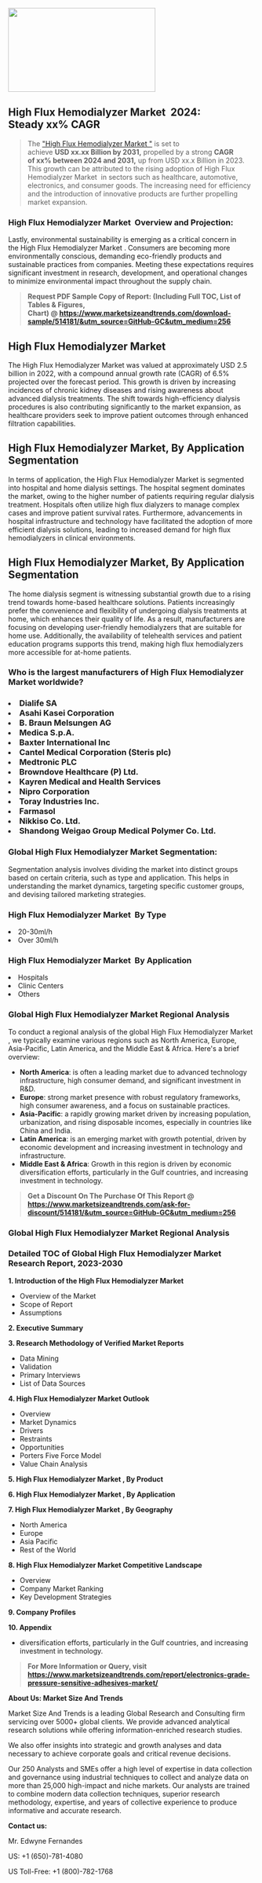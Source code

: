 <p><img class="alignnone size-medium wp-image-20088" src="https://ffe5etoiles.com/wp-content/uploads/2024/12/MST1-300x171.png" alt="" width="300" height="171" /></p><h2 id="ember46" class="ember-view reader-text-block__heading-2">High Flux Hemodialyzer Market &nbsp;2024: Steady&nbsp;xx% CAGR</h2><blockquote id="ember47" class="ember-view reader-text-block__blockquote">The&nbsp;<a class="app-aware-link " href="https://www.marketsizeandtrends.com/download-sample/514181/&utm_source=GitHub-GC&utm_medium=256" target="_blank" data-test-app-aware-link="">"High Flux Hemodialyzer Market "</a>&nbsp;is set to achieve&nbsp;<strong>USD&nbsp;xx.xx&nbsp;Billion by 2031,</strong>&nbsp;propelled by a strong&nbsp;<strong>CAGR of&nbsp;xx% between 2024 and 2031,</strong>&nbsp;up from USD xx.x Billion in 2023. This growth can be attributed to the rising adoption of&nbsp;High Flux Hemodialyzer Market &nbsp;in sectors such as healthcare, automotive, electronics, and consumer goods. The increasing need for efficiency and the introduction of innovative products are further propelling market expansion.</blockquote><h3 id="ember48" class="ember-view reader-text-block__heading-3">High Flux Hemodialyzer Market &nbsp;Overview and Projection:</h3><p id="ember49" class="ember-view reader-text-block__paragraph">Lastly, environmental sustainability is emerging as a critical concern in the&nbsp;High Flux Hemodialyzer Market . Consumers are becoming more environmentally conscious, demanding eco-friendly products and sustainable practices from companies. Meeting these expectations requires significant investment in research, development, and operational changes to minimize environmental impact throughout the supply chain.</p><blockquote id="ember50" class="ember-view reader-text-block__blockquote"><strong>Request PDF Sample Copy of Report: (Including Full TOC, List of Tables &amp; Figures, Chart)&nbsp;@&nbsp;<strong><a href="https://www.marketsizeandtrends.com/download-sample/514181/&utm_source=GitHub-GC&utm_medium=256" target="_blank">https://www.marketsizeandtrends.com/download-sample/514181/&utm_source=GitHub-GC&utm_medium=256</a></strong></strong></blockquote><h3 class=""> <h2>High Flux Hemodialyzer Market</h2><p>The High Flux Hemodialyzer Market was valued at approximately USD 2.5 billion in 2022, with a compound annual growth rate (CAGR) of 6.5% projected over the forecast period. This growth is driven by increasing incidences of chronic kidney diseases and rising awareness about advanced dialysis treatments. The shift towards high-efficiency dialysis procedures is also contributing significantly to the market expansion, as healthcare providers seek to improve patient outcomes through enhanced filtration capabilities.</p><h2>High Flux Hemodialyzer Market, By Application Segmentation</h2><p>In terms of application, the High Flux Hemodialyzer Market is segmented into hospital and home dialysis settings. The hospital segment dominates the market, owing to the higher number of patients requiring regular dialysis treatment. Hospitals often utilize high flux dialyzers to manage complex cases and improve patient survival rates. Furthermore, advancements in hospital infrastructure and technology have facilitated the adoption of more efficient dialysis solutions, leading to increased demand for high flux hemodialyzers in clinical environments.</p><h2>High Flux Hemodialyzer Market, By Application Segmentation</h2><p>The home dialysis segment is witnessing substantial growth due to a rising trend towards home-based healthcare solutions. Patients increasingly prefer the convenience and flexibility of undergoing dialysis treatments at home, which enhances their quality of life. As a result, manufacturers are focusing on developing user-friendly hemodialyzers that are suitable for home use. Additionally, the availability of telehealth services and patient education programs supports this trend, making high flux hemodialyzers more accessible for at-home patients.</p></h3><h3 id="" class="">Who is the largest manufacturers of&nbsp;High Flux Hemodialyzer Market worldwide?</h3><h3 class=""></Li><Li>Dialife SA</Li><Li> Asahi Kasei Corporation</Li><Li> B. Braun Melsungen AG</Li><Li> Medica S.p.A.</Li><Li> Baxter International Inc</Li><Li> Cantel Medical Corporation (Steris plc)</Li><Li> Medtronic PLC</Li><Li> Browndove Healthcare (P) Ltd.</Li><Li> Kayren Medical and Health Services</Li><Li> Nipro Corporation</Li><Li> Toray Industries Inc.</Li><Li> Farmasol</Li><Li> Nikkiso Co. Ltd.</Li><Li> Shandong Weigao Group Medical Polymer Co. Ltd.</h3><h3 id="ember53" class="ember-view reader-text-block__heading-3">Global&nbsp;High Flux Hemodialyzer Market Segmentation:</h3><p id="ember54" class="ember-view reader-text-block__paragraph">Segmentation analysis involves dividing the market into distinct groups based on certain criteria, such as type and application. This helps in understanding the market dynamics, targeting specific customer groups, and devising tailored marketing strategies.</p><h3 id="" class="">High Flux Hemodialyzer Market &nbsp;By Type</h3><p></Li><Li>20-30ml/h</Li><Li> Over 30ml/h</p><h3 id="" class="">High Flux Hemodialyzer Market &nbsp;By Application</h3><p class=""></Li><Li>Hospitals</Li><Li> Clinic Centers</Li><Li> Others</p><h3 id="ember62" class="ember-view reader-text-block__heading-3">Global High Flux Hemodialyzer Market Regional Analysis</h3><p id="ember63" class="ember-view reader-text-block__paragraph">To conduct a regional analysis of the global High Flux Hemodialyzer Market , we typically examine various regions such as North America, Europe, Asia-Pacific, Latin America, and the Middle East &amp; Africa. Here's a brief overview:</p><ul><li><strong>North America</strong>: is often a leading market due to advanced technology infrastructure, high consumer demand, and significant investment in R&amp;D.</li><li><strong>Europe</strong>: strong market presence with robust regulatory frameworks, high consumer awareness, and a focus on sustainable practices.</li><li><strong>Asia-Pacific</strong>: a rapidly growing market driven by increasing population, urbanization, and rising disposable incomes, especially in countries like China and India.</li><li><strong>Latin America</strong>: is an emerging market with growth potential, driven by economic development and increasing investment in technology and infrastructure.</li><li><strong>Middle East &amp; Africa</strong>: Growth in this region is driven by economic diversification efforts, particularly in the Gulf countries, and increasing investment in technology.</li></ul><blockquote id="ember61" class="ember-view reader-text-block__blockquote"><strong>Get a Discount On The Purchase Of This Report @ <strong><a href="https://html-cleaner.com/" target="">https://www.marketsizeandtrends.com/ask-for-discount/514181/&utm_source=GitHub-GC&utm_medium=256</a></strong></strong></blockquote><h3 id="ember62" class="ember-view reader-text-block__heading-3">Global High Flux Hemodialyzer Market Regional Analysis</h3><h3 id="" class="">Detailed TOC of Global High Flux Hemodialyzer Market Research Report, 2023-2030</h3><p id="" class=""><strong>1. Introduction of the High Flux Hemodialyzer Market </strong></p><ul><li>Overview of the Market</li><li>Scope of Report</li><li>Assumptions</li></ul><p id="" class=""><strong>2. Executive Summary</strong></p><p id="" class=""><strong>3. Research Methodology of Verified Market Reports</strong></p><ul><li>Data Mining</li><li>Validation</li><li>Primary Interviews</li><li>List of Data Sources</li></ul><p id="" class=""><strong>4. High Flux Hemodialyzer Market Outlook</strong></p><ul><li>Overview</li><li>Market Dynamics</li><li>Drivers</li><li>Restraints</li><li>Opportunities</li><li>Porters Five Force Model</li><li>Value Chain Analysis</li></ul><p id="" class=""><strong>5. High Flux Hemodialyzer Market , By Product</strong></p><p id="" class=""><strong>6. High Flux Hemodialyzer Market , By Application</strong></p><p id="" class=""><strong>7. High Flux Hemodialyzer Market , By Geography</strong></p><ul><li>North America</li><li>Europe</li><li>Asia Pacific</li><li>Rest of the World</li></ul><p id="" class=""><strong>8. High Flux Hemodialyzer Market Competitive Landscape</strong></p><ul><li>Overview</li><li>Company Market Ranking</li><li>Key Development Strategies</li></ul><p id="" class=""><strong>9. Company Profiles</strong></p><p id="" class=""><strong>10. Appendix</strong></p><ul><li>diversification efforts, particularly in the Gulf countries, and increasing investment in technology.</li></ul><blockquote id="ember65" class="ember-view reader-text-block__blockquote"><strong>For More Information or Query, visit <strong><strong><a href="https://html-cleaner.com/" target="">https://www.marketsizeandtrends.com/report/electronics-grade-pressure-sensitive-adhesives-market/</a></strong></strong></strong></blockquote><p id="" class=""><strong>About Us: Market Size And Trends</strong></p><p id="" class="">Market Size And Trends is a leading Global Research and Consulting firm servicing over 5000+ global clients. We provide advanced analytical research solutions while offering information-enriched research studies.</p><p id="" class="">We also offer insights into strategic and growth analyses and data necessary to achieve corporate goals and critical revenue decisions.</p><p id="" class="">Our 250 Analysts and SMEs offer a high level of expertise in data collection and governance using industrial techniques to collect and analyze data on more than 25,000 high-impact and niche markets. Our analysts are trained to combine modern data collection techniques, superior research methodology, expertise, and years of collective experience to produce informative and accurate research.</p><p id="" class=""><strong>Contact us:</strong></p><p id="" class="">Mr. Edwyne Fernandes</p><p id="" class="">US: +1 (650)-781-4080</p><p id="" class="">US Toll-Free: +1 (800)-782-1768</p>

